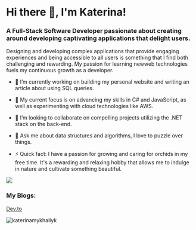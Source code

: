 <h1 align="left">Hi there 👋, I'm Katerina!</h1>

<!--
**KaterinaMykhailyk/KaterinaMykhailyk** is a ✨ _special_ ✨ repository because its `README.md` (this file) appears on your GitHub profile.

Here are some ideas to get you started:

- 🔭 I’m currently working on ...
- 🌱 I’m currently learning ...
- 👯 I’m looking to collaborate on ...
- 🤔 I’m looking for help with ...
- 💬 Ask me about ...
- 📫 How to reach me: ...
- 😄 Pronouns: ...
- ⚡ Fun fact: ...
-->
<h3 align="left">A Full-Stack Software Developer passionate about creating around developing captivating applications that delight users.</h3>
<p>Designing and developing complex applications that provide engaging experiences and being accessible to all users is something that I find both challenging and rewarding. My passion for learning newweb technologies fuels my continuous growth as a developer.</p>

- 🔭 I’m currently working on building my personal website and writing an article about using SQL queries.

- 🌱 My current focus is on advancing my skills in C# and JavaScript, as well as experimenting with cloud technologies like AWS.

- 👯 I’m looking to collaborate on compelling projects utilizing the .NET stack on the back-end.

- 💬 Ask me about data structures and algorithms, I love to puzzle over things.

- ⚡ Quick fact: I have a passion for growing and caring for orchids in my free time. It's a rewarding and relaxing hobby that allows me to indulge in nature and cultivate something beautiful.

![](https://visitor-badge.glitch.me/badge?page_id=katerina.mykhailyk)
<h3 align="left">My Blogs:</h3>
<p><a href="https://dev.to/katerinamykhailyk">Dev.to</a></p>

<p>&nbsp;<img align="left" src="https://github-readme-stats.vercel.app/api?username=katerinamykhailyk&show_icons=true&locale=en&theme=prussian" alt="katerinamykhailyk" /></p>
